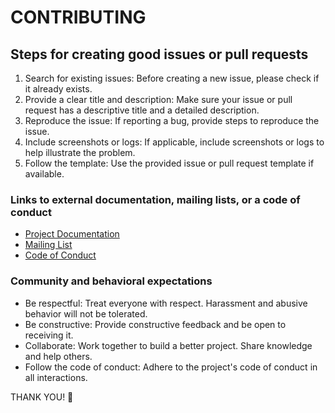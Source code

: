 # CONTRIBUTING
## Steps for creating good issues or pull requests
1. Search for existing issues: Before creating a new issue, please check if it already exists.
2. Provide a clear title and description: Make sure your issue or pull request has a descriptive title and a detailed description.
3. Reproduce the issue: If reporting a bug, provide steps to reproduce the issue.
4. Include screenshots or logs: If applicable, include screenshots or logs to help illustrate the problem.
5. Follow the template: Use the provided issue or pull request template if available.
### Links to external documentation, mailing lists, or a code of conduct
* [Project Documentation]()
* [Mailing List]()
* [Code of Conduct]()
### Community and behavioral expectations
- Be respectful: Treat everyone with respect. Harassment and abusive behavior will not be tolerated.
- Be constructive: Provide constructive feedback and be open to receiving it.
- Collaborate: Work together to build a better project. Share knowledge and help others.
- Follow the code of conduct: Adhere to the project's code of conduct in all interactions.

THANK YOU! 🎉